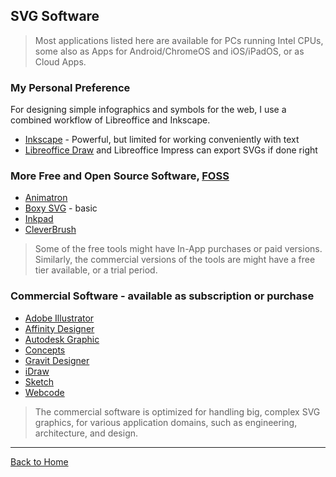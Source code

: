 ## SVG Software

> Most applications listed here are available for PCs running Intel CPUs, some also as Apps for Android/ChromeOS and iOS/iPadOS, or as Cloud Apps.

### My Personal Preference

For designing simple infographics and symbols for the web, I use a combined workflow of Libreoffice and Inkscape.
  
* [Inkscape](https://inkscape.org/en/) - Powerful, but limited for working conveniently with text
* [Libreoffice Draw](https://www.libreoffice.org/discover/draw/) and Libreoffice Impress can export SVGs if done right

### More Free and Open Source Software, [FOSS](https://en.wikipedia.org/wiki/Free_and_open-source_software)

* [Animatron](http://www.animatron.com)
* [Boxy SVG](https://boxy-svg.com/main.html) - basic
* [Inkpad](https://github.com/sprang/Inkpad)
* [CleverBrush](https://www.cleverbrush.com)

> Some of the free tools might have In-App purchases or paid versions. Similarly, the commercial versions of the tools are might have a free tier available, or a trial period.

### Commercial Software - available as subscription or purchase

* [Adobe Illustrator](http://www.adobe.com/products/illustrator.html)
* [Affinity Designer](https://affinity.serif.com/)
* [Autodesk Graphic](https://graphic.com/)
* [Concepts](http://concepts.tophatch.com)
* [Gravit Designer](https://www.designer.io/en/)
* [iDraw](http://www.indeeo.com/idraw/)
* [Sketch](https://sketch.com)
* [Webcode](http://www.webcodeapp.com/)

> The commercial software is optimized for handling big, complex SVG graphics, for various application domains, such as engineering, architecture, and design.

---
[Back to Home](https://github.com/knbknb/awesome-svg)
